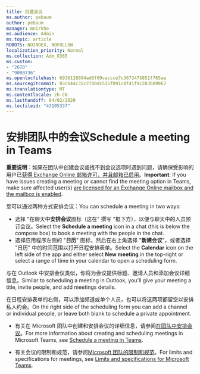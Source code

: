 ```yaml
---
title: 创建会议
ms.author: pebaum
author: pebaum
manager: mnirkhe
ms.audience: Admin
ms.topic: article
ROBOTS: NOINDEX, NOFOLLOW
localization_priority: Normal
ms.collection: Adm_O365
ms.custom:
- "2678"
- "9000736"
ms.openlocfilehash: 6936138804ad8f09caccce7c3673475851f765ae
ms.sourcegitcommit: 83c644c35c2700dc515f091c8f41f9c283b89967
ms.translationtype: MT
ms.contentlocale: zh-CN
ms.lasthandoff: 04/02/2020
ms.locfileid: "43105337"
---
```

# <a name="schedule-a-meeting-in-teams"></a><span data-ttu-id="53cd0-102">安排团队中的会议</span><span class="sxs-lookup"><span data-stu-id="53cd0-102">Schedule a meeting in Teams</span></span>

<span data-ttu-id="53cd0-103">**重要说明**：如果在团队中创建会议或找不到会议选项时遇到问题，请确保受影响的用户已[获得 Exchange Online 邮箱许可，并且邮箱已启用](https://docs.microsoft.com/exchange/recipients-in-exchange-online/create-user-mailboxes)。</span><span class="sxs-lookup"><span data-stu-id="53cd0-103">**Important**: If you have issues creating a meeting or cannot find the meeting option in Teams, make sure affected user(s) [are licensed for an Exchange Online mailbox and the mailbox is enabled](https://docs.microsoft.com/exchange/recipients-in-exchange-online/create-user-mailboxes).</span></span>

<span data-ttu-id="53cd0-104">您可以通过两种方式安排会议：</span><span class="sxs-lookup"><span data-stu-id="53cd0-104">You can schedule a meeting in two ways:</span></span> 

- <span data-ttu-id="53cd0-105">选择 "在聊天中**安排会议**图标（这在" 撰写 "框下方），以便与聊天中的人员预订会议。</span><span class="sxs-lookup"><span data-stu-id="53cd0-105">Select the **Schedule a meeting** icon in a chat (this is below the compose box) to book a meeting with the people in the chat.</span></span>
- <span data-ttu-id="53cd0-106">选择应用程序左侧的 "**日历**" 图标，然后在右上角选择 "**新建会议**"，或者选择 "日历" 中的时间范围以打开日程安排表单。</span><span class="sxs-lookup"><span data-stu-id="53cd0-106">Select the **Calendar** icon on the left side of the app and either select **New meeting** in the top-right or select a range of time in your calendar to open a scheduling form.</span></span>

<span data-ttu-id="53cd0-107">与在 Outlook 中安排会议类似，你将为会议提供标题、邀请人员和添加会议详细信息。</span><span class="sxs-lookup"><span data-stu-id="53cd0-107">Similar to scheduling a meeting in  Outlook, you'll give your meeting a title, invite people, and add meetings details.</span></span>

<span data-ttu-id="53cd0-108">在日程安排表单的右侧，可以添加频道或单个人员，也可以将这两项都留空以安排私人约会。</span><span class="sxs-lookup"><span data-stu-id="53cd0-108">On the right side of the scheduling form you can add a channel or individual people, or leave both blank to schedule a private appointment.</span></span>

- <span data-ttu-id="53cd0-109">有关在 Microsoft 团队中创建和安排会议的详细信息，请参阅[在团队中安排会议](https://support.office.com/article/Schedule-a-meeting-in-Teams-943507a9-8583-4c58-b5d2-8ec8265e04e5)。</span><span class="sxs-lookup"><span data-stu-id="53cd0-109">For more information about creating and scheduling meetings in Microsoft Teams, see [Schedule a meeting in Teams](https://support.office.com/article/Schedule-a-meeting-in-Teams-943507a9-8583-4c58-b5d2-8ec8265e04e5).</span></span>

- <span data-ttu-id="53cd0-110">有关会议的限制和规范，请参阅[Microsoft 团队的限制和规范](https://docs.microsoft.com/microsoftteams/limits-specifications-teams#meetings-and-calls)。</span><span class="sxs-lookup"><span data-stu-id="53cd0-110">For limits and specifications for meetings, see [Limits and specifications for Microsoft Teams](https://docs.microsoft.com/microsoftteams/limits-specifications-teams#meetings-and-calls).</span></span>
